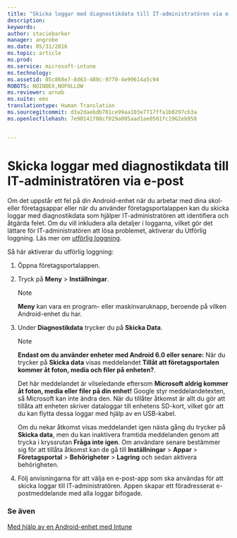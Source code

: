 ```yaml
---
title: "Skicka loggar med diagnostikdata till IT-administratören via e-post | Microsoft Intune"
description: 
keywords: 
author: staciebarker
manager: angrobe
ms.date: 05/31/2016
ms.topic: article
ms.prod: 
ms.service: microsoft-intune
ms.technology: 
ms.assetid: 85c868e7-8d63-480c-9770-4e99614a5c94
ROBOTS: NOINDEX,NOFOLLOW
ms.reviewer: arnab
ms.suite: ems
translationtype: Human Translation
ms.sourcegitcommit: d3a2daebdb781ce99aa103e7717ffa1b0297cb3a
ms.openlocfilehash: 7e90141f08cf029a005aad1ae0501fc1962eb958


---
```



# Skicka loggar med diagnostikdata till IT-administratören via e-post

Om det uppstår ett fel på din Android-enhet när du arbetar med dina skol- eller företagsappar eller när du använder företagsportalappen kan du skicka loggar med diagnostikdata som hjälper IT-administratören att identifiera och åtgärda felet. Om du vill inkludera alla detaljer i loggarna, vilket gör det lättare för IT-administratören att lösa problemet, aktiverar du Utförlig loggning. Läs mer om [utförlig loggning](use-verbose-logging-to-help-your-it-administrator-fix-device-issues-android.md).

Så här aktiverar du utförlig loggning:

1.  Öppna företagsportalappen.

2.  Tryck på **Meny** &gt; **Inställningar**.

    > [!NOTE]
    > **Meny** kan vara en program- eller maskinvaruknapp, beroende på vilken Android-enhet du har.

3.  Under **Diagnostikdata** trycker du på **Skicka Data**.

    > [!NOTE]
    > **Endast om du använder enheter med Android 6.0 eller senare:**  När du trycker på **Skicka data** visas meddelandet **Tillåt att företagsportalen kommer åt foton, media och filer på enheten?**.

    Det här meddelandet är vilseledande eftersom **Microsoft aldrig kommer åt foton, media eller filer på din enhet!** Google styr meddelandetexten, så Microsoft kan inte ändra den.  När du tillåter åtkomst är allt du gör att tillåta att enheten skriver dataloggar till enhetens SD-kort, vilket gör att du kan flytta dessa loggar med hjälp av en USB-kabel.

    Om du nekar åtkomst visas meddelandet igen nästa gång du trycker på **Skicka data**, men du kan inaktivera framtida meddelanden genom att trycka i kryssrutan **Fråga inte igen**.  Om användare senare bestämmer sig för att tillåta åtkomst kan de gå till **Inställningar** &gt; **Appar** &gt; **Företagsportal** &gt; **Behörigheter** &gt; **Lagring** och sedan aktivera behörigheten.

4.  Följ anvisningarna för att välja en e-post-app som ska användas för att skicka loggar till IT-administratören. Appen skapar ett föradresserat e-postmeddelande med alla loggar bifogade.


### Se även
[Med hjälp av en Android-enhet med Intune](using-your-android-device-with-intune.md)



<!--HONumber=Aug16_HO4-->


